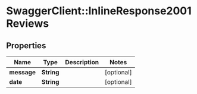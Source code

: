 # SwaggerClient::InlineResponse2001Reviews

## Properties
Name | Type | Description | Notes
------------ | ------------- | ------------- | -------------
**message** | **String** |  | [optional] 
**date** | **String** |  | [optional] 


